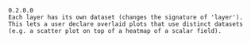 	0.2.0.0
	Each layer has its own dataset (changes the signature of 'layer'). This lets a user declare overlaid plots that use distinct datasets (e.g. a scatter plot on top of a heatmap of a scalar field).
